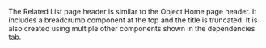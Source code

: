 The Related List page header is similar to the Object Home page header. It includes a breadcrumb component at the top and the title is truncated. It is also created using multiple other components shown in the dependencies tab.
